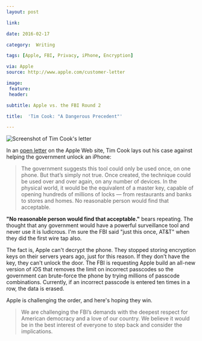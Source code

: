 ```yaml
---
layout: post

link: 

date: 2016-02-17

category:  Writing 

tags: [Apple, FBI, Privacy, iPhone, Encryption]

via: Apple
source: http://www.apple.com/customer-letter

image:
 feature: 
 header: 

subtitle: Apple vs. the FBI Round 2

title:  'Tim Cook: "A Dangerous Precedent"'

---
```


![Screenshot of Tim Cook's letter](https://s3-us-west-2.amazonaws.com/www.jimmylittle.com/post-images/Image%208.png)

In an [open letter][1] on the Apple Web site, Tim Cook lays out his case against helping the government unlock an iPhone:

> The government suggests this tool could only be used once, on one phone. But that’s simply not true. Once created, the technique could be used over and over again, on any number of devices. In the physical world, it would be the equivalent of a master key, capable of opening hundreds of millions of locks — from restaurants and banks to stores and homes. No reasonable person would find that acceptable.

<!-- more -->

**"No reasonable person would find that acceptable."** bears repeating. The thought that any government would have a powerful surveillance tool and never use it is ludicrous. I'm sure the FBI said "just this once, AT&T" when they did the first wire tap also. 

The fact is, Apple can't decrypt the phone. They stopped storing encryption keys on their servers years ago, just for this reason. If they don't have the key, they can't unlock the door. The FBI is requesting Apple build an all-new version of iOS that removes the limit on incorrect passcodes so the government can brute-force the phone by trying millions of passcode combinations. Currently, if an incorrect passcode is entered ten times in a row, the data is erased. 

Apple is challenging the order, and here's hoping they win. 

> We are challenging the FBI’s demands with the deepest respect for American democracy and a love of our country. We believe it would be in the best interest of everyone to step back and consider the implications.

[1]: http://www.apple.com/customer-letter "Apple Customer Letter"
